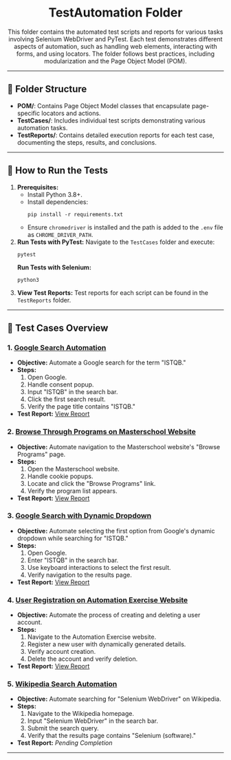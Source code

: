 <h1 align="center">TestAutomation Folder</h1>

<p align="center">This folder contains the automated test scripts and reports for various tasks involving Selenium WebDriver and PyTest. Each test demonstrates different aspects of automation, such as handling web elements, interacting with forms, and using locators. The folder follows best practices, including modularization and the Page Object Model (POM).</p>

<hr>

<h2>📂 Folder Structure</h2>

<ul>
    <li><strong>POM/</strong>: Contains Page Object Model classes that encapsulate page-specific locators and actions.</li>
    <li><strong>TestCases/</strong>: Includes individual test scripts demonstrating various automation tasks.</li>
    <li><strong>TestReports/</strong>: Contains detailed execution reports for each test case, documenting the steps, results, and conclusions.</li>
</ul>

<hr>

<h2>🚀 How to Run the Tests</h2>

<ol>
    <li>
        <strong>Prerequisites:</strong>
        <ul>
            <li>Install Python 3.8+.</li>
            <li>Install dependencies:
                <pre><code>pip install -r requirements.txt</code></pre>
            </li>
            <li>Ensure <code>chromedriver</code> is installed and the path is added to the <code>.env</code> file as <code>CHROME_DRIVER_PATH</code>.</li>
        </ul>
    </li>
    <li>
        <strong>Run Tests with PyTest:</strong>  
        Navigate to the <code>TestCases</code> folder and execute:
        <pre><code>pytest</code></pre>
         <strong>Run Tests with Selenium:</strong>  
        <pre><code>python3</code></pre>
    </li>
    <li>
        <strong>View Test Reports:</strong>  
        Test reports for each script can be found in the <code>TestReports</code> folder.
    </li>
</ol>

<hr>

<h2>📜 Test Cases Overview</h2>

<h3>1. <a href="./TestCases/pytest_example_test.py">Google Search Automation</a></h3>
<ul>
    <li><strong>Objective:</strong> Automate a Google search for the term "ISTQB."</li>
    <li><strong>Steps:</strong>
        <ol>
            <li>Open Google.</li>
            <li>Handle consent popup.</li>
            <li>Input "ISTQB" in the search bar.</li>
            <li>Click the first search result.</li>
            <li>Verify the page title contains "ISTQB."</li>
        </ol>
    </li>
    <li><strong>Test Report:</strong> <a href="./Users/kimberlycanas/qa-portfolio/QA-Portfolio/Testautomation/TestCases/docs/test_google_search_report.html">View Report</a></li>
</ul>

<h3>2. <a href="./TestCases/test_automation.py">Browse Through Programs on Masterschool Website</a></h3>
<ul>
    <li><strong>Objective:</strong> Automate navigation to the Masterschool website's "Browse Programs" page.</li>
    <li><strong>Steps:</strong>
        <ol>
            <li>Open the Masterschool website.</li>
            <li>Handle cookie popups.</li>
            <li>Locate and click the "Browse Programs" link.</li>
            <li>Verify the program list appears.</li>
        </ol>
    </li>
    <li><strong>Test Report:</strong> <a href="./Users/kimberlycanas/qa-portfolio/QA-Portfolio/Testautomation/TestCases/docs/TestResults___main__.TestAutomation_2024-11-16_20-08-34.html">View Report</a></li>
</ul>

<h3>3. <a href="./TestCases/test_google_dynamic_dropdown.py">Google Search with Dynamic Dropdown</a></h3>
<ul>
    <li><strong>Objective:</strong> Automate selecting the first option from Google's dynamic dropdown while searching for "ISTQB."</li>
    <li><strong>Steps:</strong>
        <ol>
            <li>Open Google.</li>
            <li>Enter "ISTQB" in the search bar.</li>
            <li>Use keyboard interactions to select the first result.</li>
            <li>Verify navigation to the results page.</li>
        </ol>
    </li>
    <li><strong>Test Report:</strong> <a href="./Users/kimberlycanas/qa-portfolio/QA-Portfolio/Testautomation/TestCases/docs/pytest_example_test.py.html">View Report</a></li>
</ul>

<h3>4. <a href="./TestCases/test_register_user.py">User Registration on Automation Exercise Website</a></h3>
<ul>
    <li><strong>Objective:</strong> Automate the process of creating and deleting a user account.</li>
    <li><strong>Steps:</strong>
        <ol>
            <li>Navigate to the Automation Exercise website.</li>
            <li>Register a new user with dynamically generated details.</li>
            <li>Verify account creation.</li>
            <li>Delete the account and verify deletion.</li>
        </ol>
    </li>
    <li><strong>Test Report:</strong> <a href="./TestReports/TestReport_User_Register.md">View Report</a></li>
</ul>

<h3>5. <a href="./TestCases/test_wikipedia_search.py">Wikipedia Search Automation</a></h3>
<ul>
    <li><strong>Objective:</strong> Automate searching for "Selenium WebDriver" on Wikipedia.</li>
    <li><strong>Steps:</strong>
        <ol>
            <li>Navigate to the Wikipedia homepage.</li>
            <li>Input "Selenium WebDriver" in the search bar.</li>
            <li>Submit the search query.</li>
            <li>Verify that the results page contains "Selenium (software)."</li>
        </ol>
    </li>
    <li><strong>Test Report:</strong> <i>Pending Completion</i></li>
</ul>

<hr>
